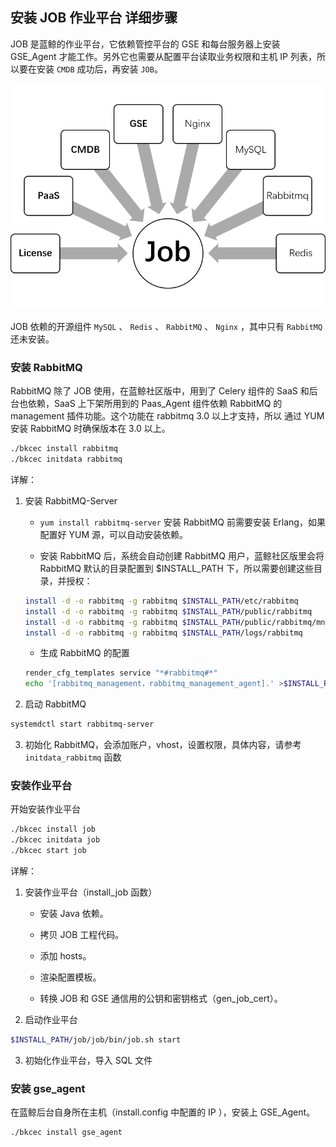 ## 安装 JOB 作业平台 详细步骤

JOB 是蓝鲸的作业平台，它依赖管控平台的 GSE 和每台服务器上安装 GSE_Agent 才能工作。另外它也需要从配置平台读取业务权限和主机 IP 列表，所以要在安装 `CMDB` 成功后，再安装 `JOB`。

![JOB依赖简图](../../assets/job_depends.png)

JOB 依赖的开源组件 `MySQL` 、 `Redis` 、 `RabbitMQ` 、 `Nginx` ，其中只有 `RabbitMQ` 还未安装。

### 安装 RabbitMQ

RabbitMQ 除了 JOB 使用，在蓝鲸社区版中，用到了 Celery 组件的 SaaS 和后台也依赖，SaaS 上下架所用到的 Paas_Agent 组件依赖 RabbitMQ 的 management 插件功能。这个功能在 rabbitmq 3.0 以上才支持，所以 通过 YUM 安装 RabbitMQ 时确保版本在 3.0 以上。

```bash
./bkcec install rabbitmq
./bkcec initdata rabbitmq
```

详解：

1. 安装 RabbitMQ-Server
    - `yum install rabbitmq-server` 安装 RabbitMQ 前需要安装 Erlang，如果配置好 YUM 源，可以自动安装依赖。

    - 安装 RabbitMQ 后，系统会自动创建 RabbitMQ 用户，蓝鲸社区版里会将 RabbitMQ 默认的目录配置到 $INSTALL_PATH 下，所以需要创建这些目录，并授权：

    ```bash
    install -d -o rabbitmq -g rabbitmq $INSTALL_PATH/etc/rabbitmq
    install -d -o rabbitmq -g rabbitmq $INSTALL_PATH/public/rabbitmq
    install -d -o rabbitmq -g rabbitmq $INSTALL_PATH/public/rabbitmq/mnesia
    install -d -o rabbitmq -g rabbitmq $INSTALL_PATH/logs/rabbitmq
    ```

    - 生成 RabbitMQ 的配置

    ```bash
    render_cfg_templates service "*#rabbitmq#*"
    echo '[rabbitmq_management，rabbitmq_management_agent].' >$INSTALL_PATH/etc/rabbitmq/enabled_plugins
    ```

2. 启动 RabbitMQ

  ```bash
  systemdctl start rabbitmq-server
  ```

3. 初始化 RabbitMQ，会添加账户，vhost，设置权限，具体内容，请参考 `initdata_rabbitmq` 函数

### 安装作业平台

开始安装作业平台

```bash
./bkcec install job
./bkcec initdata job
./bkcec start job
```

详解：

1. 安装作业平台（install_job 函数）

    - 安装 Java 依赖。

    - 拷贝 JOB 工程代码。

    - 添加 hosts。

    - 渲染配置模板。

    - 转换 JOB 和 GSE 通信用的公钥和密钥格式（gen_job_cert）。

2. 启动作业平台

  ```bash
  $INSTALL_PATH/job/job/bin/job.sh start
  ```

3. 初始化作业平台，导入 SQL 文件

### 安装 gse_agent

在蓝鲸后台自身所在主机（install.config 中配置的 IP ），安装上 GSE_Agent。

```bash
./bkcec install gse_agent
```
